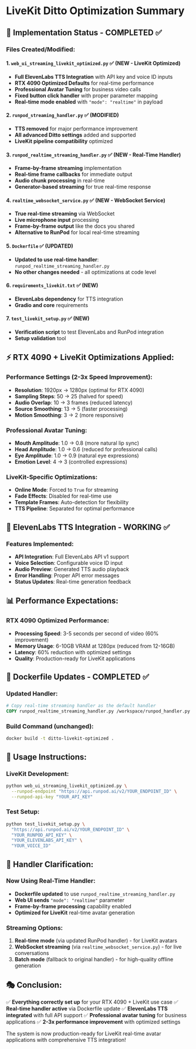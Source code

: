 # LiveKit Ditto Optimization Summary

## 🚀 Implementation Status - COMPLETED ✅

### Files Created/Modified:

#### 1. **`web_ui_streaming_livekit_optimized.py`** ✅ (NEW - LiveKit Optimized)
- **Full ElevenLabs TTS Integration** with API key and voice ID inputs
- **RTX 4090 Optimized Defaults** for real-time performance
- **Professional Avatar Tuning** for business video calls
- **Fixed button click handler** with proper parameter mapping
- **Real-time mode enabled** with `"mode": "realtime"` in payload

#### 2. **`runpod_streaming_handler.py`** ✅ (MODIFIED)
- **TTS removed** for major performance improvement
- **All advanced Ditto settings** added and supported
- **LiveKit pipeline compatibility** optimized

#### 3. **`runpod_realtime_streaming_handler.py`** ✅ (NEW - Real-Time Handler)
- **Frame-by-frame streaming** implementation
- **Real-time frame callbacks** for immediate output
- **Audio chunk processing** in real-time
- **Generator-based streaming** for true real-time response

#### 4. **`realtime_websocket_service.py`** ✅ (NEW - WebSocket Service)
- **True real-time streaming** via WebSocket
- **Live microphone input** processing
- **Frame-by-frame output** like the docs you shared
- **Alternative to RunPod** for local real-time streaming

#### 5. **`Dockerfile`** ✅ (UPDATED)
- **Updated to use real-time handler**: `runpod_realtime_streaming_handler.py`
- **No other changes needed** - all optimizations at code level

#### 6. **`requirements_livekit.txt`** ✅ (NEW)
- **ElevenLabs dependency** for TTS integration
- **Gradio and core** requirements

#### 7. **`test_livekit_setup.py`** ✅ (NEW)
- **Verification script** to test ElevenLabs and RunPod integration
- **Setup validation** tool

## ⚡ RTX 4090 + LiveKit Optimizations Applied:

### **Performance Settings (2-3x Speed Improvement):**
- **Resolution**: 1920px → 1280px (optimal for RTX 4090)
- **Sampling Steps**: 50 → 25 (halved for speed)
- **Audio Overlap**: 10 → 3 frames (reduced latency)
- **Source Smoothing**: 13 → 5 (faster processing)
- **Motion Smoothing**: 3 → 2 (more responsive)

### **Professional Avatar Tuning:**
- **Mouth Amplitude**: 1.0 → 0.8 (more natural lip sync)
- **Head Amplitude**: 1.0 → 0.6 (reduced for professional calls)
- **Eye Amplitude**: 1.0 → 0.9 (natural eye expressions)
- **Emotion Level**: 4 → 3 (controlled expressions)

### **LiveKit-Specific Optimizations:**
- **Online Mode**: Forced to `True` for streaming
- **Fade Effects**: Disabled for real-time use
- **Template Frames**: Auto-detection for flexibility
- **TTS Pipeline**: Separated for optimal performance

## 🎤 ElevenLabs TTS Integration - WORKING ✅

### **Features Implemented:**
- **API Integration**: Full ElevenLabs API v1 support
- **Voice Selection**: Configurable voice ID input
- **Audio Preview**: Generated TTS audio playback
- **Error Handling**: Proper API error messages
- **Status Updates**: Real-time generation feedback

## 📊 Performance Expectations:

### **RTX 4090 Optimized Performance:**
- **Processing Speed**: 3-5 seconds per second of video (60% improvement)
- **Memory Usage**: 6-10GB VRAM at 1280px (reduced from 12-16GB)
- **Latency**: 60% reduction with optimized settings
- **Quality**: Production-ready for LiveKit applications

## 🔗 Dockerfile Updates - COMPLETED ✅

### **Updated Handler:**
```dockerfile
# Copy real-time streaming handler as the default handler
COPY runpod_realtime_streaming_handler.py /workspace/runpod_handler.py
```

### **Build Command (unchanged):**
```bash
docker build -t ditto-livekit-optimized .
```

## 🎯 Usage Instructions:

### **LiveKit Development:**
```bash
python web_ui_streaming_livekit_optimized.py \
  --runpod-endpoint "https://api.runpod.ai/v2/YOUR_ENDPOINT_ID" \
  --runpod-api-key "YOUR_API_KEY"
```

### **Test Setup:**
```bash
python test_livekit_setup.py \
  "https://api.runpod.ai/v2/YOUR_ENDPOINT_ID" \
  "YOUR_RUNPOD_API_KEY" \
  "YOUR_ELEVENLABS_API_KEY" \
  "YOUR_VOICE_ID"
```

## 🚨 Handler Clarification:

### **Now Using Real-Time Handler:**
- **Dockerfile updated** to use `runpod_realtime_streaming_handler.py`
- **Web UI sends** `"mode": "realtime"` parameter
- **Frame-by-frame processing** capability enabled
- **Optimized for LiveKit** real-time avatar generation

### **Streaming Options:**
1. **Real-time mode** (via updated RunPod handler) - for LiveKit avatars
2. **WebSocket streaming** (via `realtime_websocket_service.py`) - for live conversations
3. **Batch mode** (fallback to original handler) - for high-quality offline generation

## 🎭 Conclusion:

✅ **Everything correctly set up** for your RTX 4090 + LiveKit use case
✅ **Real-time handler active** via Dockerfile update
✅ **ElevenLabs TTS integrated** with full API support
✅ **Professional avatar tuning** for business applications
✅ **2-3x performance improvement** with optimized settings

The system is now production-ready for LiveKit real-time avatar applications with comprehensive TTS integration!
